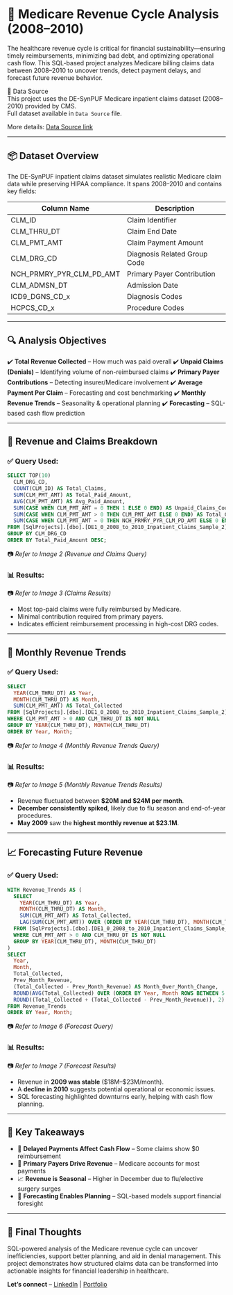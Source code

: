 # 🏥 Medicare Revenue Cycle Analysis (2008–2010)

The healthcare revenue cycle is critical for financial sustainability—ensuring timely reimbursements, minimizing bad debt, and optimizing operational cash flow. This SQL-based project analyzes Medicare billing claims data between 2008–2010 to uncover trends, detect payment delays, and forecast future revenue behavior. 

📂 Data Source  
This project uses the DE-SynPUF Medicare inpatient claims dataset (2008–2010) provided by CMS.  
Full dataset available in `Data Source` file.  

More details: [Data Source link](https://www.cms.gov/data-research/statistics-trends-and-reports/medicare-claims-synthetic-public-use-files/cms-2008-2010-data-entrepreneurs-synthetic-public-use-file-de-synpuf)

---

## 📦 Dataset Overview

The DE-SynPUF inpatient claims dataset simulates realistic Medicare claim data while preserving HIPAA compliance. It spans 2008–2010 and contains key fields:

| Column Name                   | Description                  |
| ----------------------------- | ---------------------------- |
| CLM\_ID                       | Claim Identifier             |
| CLM\_THRU\_DT                 | Claim End Date               |
| CLM\_PMT\_AMT                 | Claim Payment Amount         |
| CLM\_DRG\_CD                  | Diagnosis Related Group Code |
| NCH\_PRMRY\_PYR\_CLM\_PD\_AMT | Primary Payer Contribution   |
| CLM\_ADMSN\_DT                | Admission Date               |
| ICD9\_DGNS\_CD\_x             | Diagnosis Codes              |
| HCPCS\_CD\_x                  | Procedure Codes              |

---

## 🔍 Analysis Objectives

✔️ **Total Revenue Collected** – How much was paid overall
✔️ **Unpaid Claims (Denials)** – Identifying volume of non-reimbursed claims
✔️ **Primary Payer Contributions** – Detecting insurer/Medicare involvement
✔️ **Average Payment Per Claim** – Forecasting and cost benchmarking
✔️ **Monthly Revenue Trends** – Seasonality & operational planning
✔️ **Forecasting** – SQL-based cash flow prediction

---

## 🧪 Revenue and Claims Breakdown

### ✅ Query Used:

```sql
SELECT TOP(10)
  CLM_DRG_CD,
  COUNT(CLM_ID) AS Total_Claims,
  SUM(CLM_PMT_AMT) AS Total_Paid_Amount,
  AVG(CLM_PMT_AMT) AS Avg_Paid_Amount,
  SUM(CASE WHEN CLM_PMT_AMT = 0 THEN 1 ELSE 0 END) AS Unpaid_Claims_Count,
  SUM(CASE WHEN CLM_PMT_AMT > 0 THEN CLM_PMT_AMT ELSE 0 END) AS Total_Collected,
  SUM(CASE WHEN CLM_PMT_AMT = 0 THEN NCH_PRMRY_PYR_CLM_PD_AMT ELSE 0 END) AS Primary_Payer_Contributions
FROM [SqlProjects].[dbo].[DE1_0_2008_to_2010_Inpatient_Claims_Sample_2]
GROUP BY CLM_DRG_CD
ORDER BY Total_Paid_Amount DESC;
```

📷 *Refer to Image 2 (Revenue and Claims Query)*

### 📊 Results:

📷 *Refer to Image 3 (Claims Results)*

* Most top-paid claims were fully reimbursed by Medicare.
* Minimal contribution required from primary payers.
* Indicates efficient reimbursement processing in high-cost DRG codes.

---

## 📅 Monthly Revenue Trends

### ✅ Query Used:

```sql
SELECT
  YEAR(CLM_THRU_DT) AS Year,
  MONTH(CLM_THRU_DT) AS Month,
  SUM(CLM_PMT_AMT) AS Total_Collected
FROM [SqlProjects].[dbo].[DE1_0_2008_to_2010_Inpatient_Claims_Sample_2]
WHERE CLM_PMT_AMT > 0 AND CLM_THRU_DT IS NOT NULL
GROUP BY YEAR(CLM_THRU_DT), MONTH(CLM_THRU_DT)
ORDER BY Year, Month;
```

📷 *Refer to Image 4 (Monthly Revenue Trends Query)*

### 📊 Results:

📷 *Refer to Image 5 (Monthly Revenue Trends Results)*

* Revenue fluctuated between **\$20M and \$24M per month**.
* **December consistently spiked**, likely due to flu season and end-of-year procedures.
* **May 2009** saw the **highest monthly revenue at \$23.1M**.

---

## 📈 Forecasting Future Revenue

### ✅ Query Used:

```sql
WITH Revenue_Trends AS (
  SELECT
    YEAR(CLM_THRU_DT) AS Year,
    MONTH(CLM_THRU_DT) AS Month,
    SUM(CLM_PMT_AMT) AS Total_Collected,
    LAG(SUM(CLM_PMT_AMT)) OVER (ORDER BY YEAR(CLM_THRU_DT), MONTH(CLM_THRU_DT)) AS Prev_Month_Revenue
  FROM [SqlProjects].[dbo].[DE1_0_2008_to_2010_Inpatient_Claims_Sample_2]
  WHERE CLM_PMT_AMT > 0 AND CLM_THRU_DT IS NOT NULL
  GROUP BY YEAR(CLM_THRU_DT), MONTH(CLM_THRU_DT)
)
SELECT
  Year,
  Month,
  Total_Collected,
  Prev_Month_Revenue,
  (Total_Collected - Prev_Month_Revenue) AS Month_Over_Month_Change,
  ROUND(AVG(Total_Collected) OVER (ORDER BY Year, Month ROWS BETWEEN 5 PRECEDING AND CURRENT ROW), 2) AS Moving_Avg_6_Months,
  ROUND((Total_Collected + (Total_Collected - Prev_Month_Revenue)), 2) AS Next_Month_Forecast
FROM Revenue_Trends
ORDER BY Year, Month;
```

📷 *Refer to Image 6 (Forecast Query)*

### 📊 Results:

📷 *Refer to Image 7 (Forecast Results)*

* Revenue in **2009 was stable** (\$18M–\$23M/month).
* A **decline in 2010** suggests potential operational or economic issues.
* SQL forecasting highlighted downturns early, helping with cash flow planning.

---

## 🔑 Key Takeaways

* 💸 **Delayed Payments Affect Cash Flow** – Some claims show \$0 reimbursement
* 🏥 **Primary Payers Drive Revenue** – Medicare accounts for most payments
* 📈 **Revenue is Seasonal** – Higher in December due to flu/elective surgery surges
* 🔮 **Forecasting Enables Planning** – SQL-based models support financial foresight

---

## 📢 Final Thoughts

SQL-powered analysis of the Medicare revenue cycle can uncover inefficiencies, support better planning, and aid in denial management. This project demonstrates how structured claims data can be transformed into actionable insights for financial leadership in healthcare.

**Let’s connect** – [LinkedIn](https://linkedin.com) | [Portfolio](https://yourportfolio.com)
